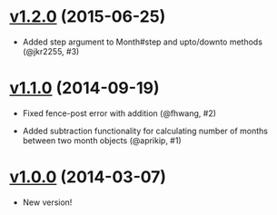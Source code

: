 # [v1.2.0](https://github.com/timcraft/month/tree/v1.2.0) (2015-06-25)

  * Added step argument to Month#step and upto/downto methods (@jkr2255, #3)

# [v1.1.0](https://github.com/timcraft/month/tree/v1.1.0) (2014-09-19)

  * Fixed fence-post error with addition (@fhwang, #2)

  * Added subtraction functionality for calculating number of months between two month objects (@aprikip, #1)

# [v1.0.0](https://github.com/timcraft/month/tree/v1.0.0) (2014-03-07)

  * New version!
